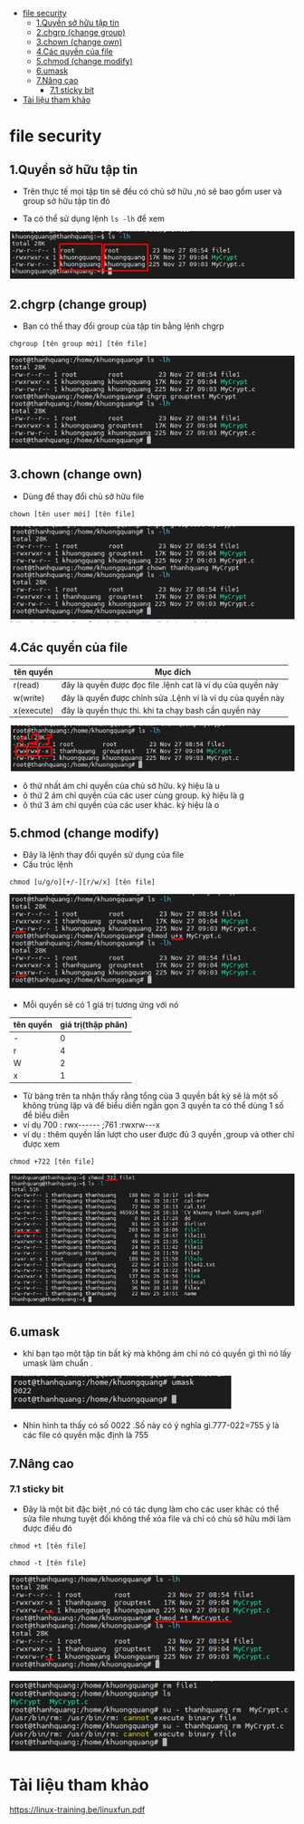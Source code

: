 - [file security](#file-security)
  - [1.Quyền sở hữu tập tin](#1quyền-sở-hữu-tập-tin)
  - [2.chgrp (change group)](#2chgrp-change-group)
  - [3.chown (change own)](#3chown-change-own)
  - [4.Các quyền của file](#4các-quyền-của-file)
  - [5.chmod (change modify)](#5chmod-change-modify)
  - [6.umask](#6umask)
  - [7.Nâng cao](#7nâng-cao)
    - [7.1 sticky bit](#71-sticky-bit)
- [Tài liệu tham khảo](#tài-liệu-tham-khảo)

# file security
## 1.Quyền sở hữu tập tin
- Trên thực tế mọi tập tin sẽ đều có chủ sở hữu ,nó sẽ bao gồm user và group sở hữu tập tin đó

- Ta có thể sử dụng lệnh `ls -lh` để xem

![Alt](/thuctap/anh/Screenshot_323.png)

## 2.chgrp (change group)
- Bạn có thể thay đổi group của tập tin bằng lệnh chgrp

```
chgroup [tên group mới] [tên file]
```

![Alt](/thuctap/anh/Screenshot_324.png)

## 3.chown (change own)
- Dùng để thay đổi chủ sở hữu file

```
chown [tên user mới] [tên file]
```

![Alt](/thuctap/anh/Screenshot_325.png)

## 4.Các quyền của file
|tên quyền|Mục đích|
|---------|--------|
|r(read)|đây là quyền được đọc file .lệnh cat là ví dụ của quyền này|
|w(write)|đây là quyền được chỉnh sửa .Lệnh vi là ví dụ của quyền này|
|x(execute)|đây là quyền thực thi. khi ta chạy bash cần quyền này|

![Alt](/thuctap/anh/Screenshot_326.png)

- ô thứ nhất ám chỉ quyền của chủ sở hữu. ký hiệu là u
- ô thứ 2 ám chỉ quyền của các user cùng group. ký hiệu là g
- ô thứ 3 ám chỉ quyền của các user khác. ký hiệu là o

## 5.chmod (change modify)
- Đây là lệnh thay đổi quyền sử dụng của file
- Cấu trúc lệnh

```
chmod [u/g/o][+/-][r/w/x] [tên file]
```

![Alt](/thuctap/anh/Screenshot_327.png)

- Mỗi quyền sẽ có 1 giá trị tương ứng với nó

|tên quyền|giá trị(thập phân)|
|---------|------------------|
|-|0|
|r|4|
|W|2|
|x|1|

- Từ bảng trên ta nhận thấy rằng tổng của 3 quyền bất kỳ sẽ là một số không trùng lặp và để biểu diễn ngắn gọn 3 quyền ta có thể dùng 1 số để biểu diễn
- ví dụ 700 : rwx------ ;761 :rwxrw---x
- ví dụ : thêm quyền lần lượt cho user được đủ 3 quyền ,group và other chỉ được xem

```
chmod +722 [tên file]
```
![Alt](/thuctap/anh/Screenshot_388.png)


## 6.umask
- khi bạn tạo một tập tin bất kỳ mà không ám chỉ nó có quyền gì thì nó lấy umask làm chuẩn .

![Alt](/thuctap/anh/Screenshot_328.png)

- Nhìn hình ta thấy có số 0022 .Số này có ý nghĩa gì.777-022=755 ý là các file có quyền mặc định là 755

## 7.Nâng cao
### 7.1 sticky bit
- Đây là một bit đặc biệt ,nó có tác dụng làm cho các user khác có thể sửa file nhưng tuyệt đối không thể xóa file và chỉ có chủ sở hữu mới làm được điều đó

```
chmod +t [tên file]
```
```
chmod -t [tên file]
```

![Alt](/thuctap/anh/Screenshot_329.png)

![Alt](/thuctap/anh/Screenshot_330.png)

# Tài liệu tham khảo

https://linux-training.be/linuxfun.pdf